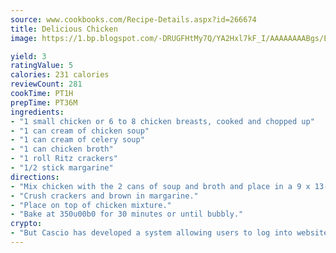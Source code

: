 ```yaml
---
source: www.cookbooks.com/Recipe-Details.aspx?id=266674
title: Delicious Chicken
image: https://1.bp.blogspot.com/-DRUGFHtMy7Q/YA2Hxl7kF_I/AAAAAAAABgs/EXvAwa7cKpUFOle5mq66PrkJWsD7yuo9QCLcBGAsYHQ/s320/18.png

yield: 3
ratingValue: 5
calories: 231 calories
reviewCount: 281
cookTime: PT1H
prepTime: PT36M
ingredients:
- "1 small chicken or 6 to 8 chicken breasts, cooked and chopped up"
- "1 can cream of chicken soup"
- "1 can cream of celery soup"
- "1 can chicken broth"
- "1 roll Ritz crackers"
- "1/2 stick margarine"
directions:
- "Mix chicken with the 2 cans of soup and broth and place in a 9 x 13-inch dish."
- "Crush crackers and brown in margarine."
- "Place on top of chicken mixture."
- "Bake at 350u00b0 for 30 minutes or until bubbly."
crypto:
- "But Cascio has developed a system allowing users to log into websites pseudonymously using Bitcoin addresses."
---
```

